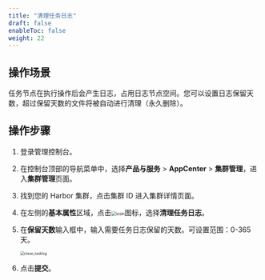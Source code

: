 ```yaml
---
title: "清理任务日志"
draft: false
enableToc: false
weight: 22
---
```


## 操作场景

任务节点在执行操作后会产生日志，占用日志节点空间。您可以设置日志保留天数，超过保留天数的文件将被自动进行清理（永久删除）。

## 操作步骤

1. 登录管理控制台。

2. 在控制台顶部的导航菜单中，选择**产品与服务** > **AppCenter** > **集群管理**，进入**集群管理**页面。

3. 找到您的 Harbor 集群，点击集群 ID 进入集群详情页面。

4. 在左侧的**基本属性**区域，点击<img src="../../_images/man05_menu_icon.png" alt="icon" style="zoom:60%;" />图标，选择**清理任务日志**。

5. 在**保留天数**输入框中，输入需要任务日志保留的天数。可设置范围：0-365天。

   <img src="../../_images/man22_clean_tasklog.png" alt="clean_tasklog" style="zoom:50%;" />

6. 点击**提交**。

